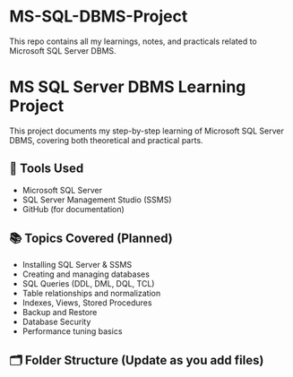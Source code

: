 # MS-SQL-DBMS-Project
This repo contains all my learnings, notes, and practicals related to Microsoft SQL Server DBMS.


# MS SQL Server DBMS Learning Project

This project documents my step-by-step learning of Microsoft SQL Server DBMS, covering both theoretical and practical parts.

## 🔧 Tools Used
- Microsoft SQL Server
- SQL Server Management Studio (SSMS)
- GitHub (for documentation)

## 📚 Topics Covered (Planned)
- Installing SQL Server & SSMS
- Creating and managing databases
- SQL Queries (DDL, DML, DQL, TCL)
- Table relationships and normalization
- Indexes, Views, Stored Procedures
- Backup and Restore
- Database Security
- Performance tuning basics

## 🗂️ Folder Structure (Update as you add files)
